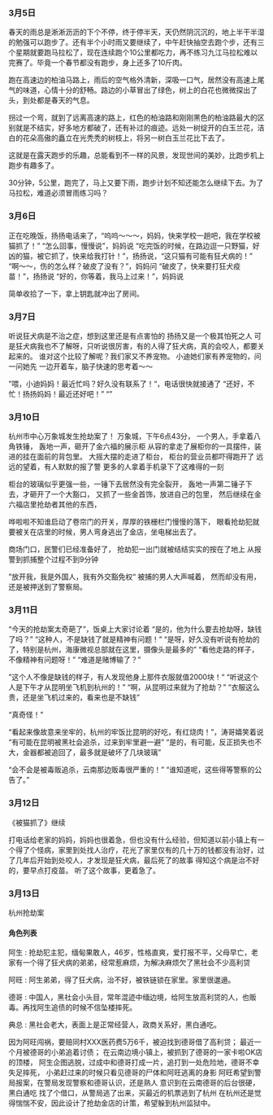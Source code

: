 ### 3月5日

春天的雨总是淅淅沥沥的下个不停，终于停半天，天仍然阴沉沉的，地上半干半湿的勉强可以跑步了。还有半个小时雨又要继续了，中午赶快抽空去跑个步，还有三个星期就要跑马拉松了，现在连续跑个10公里都吃力，再不练习九江马拉松难以完赛了。毕竟一个春节都没有跑步，身上还多了10斤肉。

跑在高速边的柏油马路上，雨后的空气格外清新，深吸一口气，居然没有高速上尾气的味道，心情十分的舒畅。路边的小草冒出了绿色，树上的白花也微微探出了头，到处都是春天的气息。

拐过一个弯，就到了远离高速的路上，红色的柏油路和刚刚黑色的柏油路最大的区别就是不结实，好多地方都破了，还有补过的痕迹。远处一树绽开的白玉兰花，洁白的花朵高傲的矗立在光秃秃的树枝上，将另一树白玉兰花比下去了。

这就是在露天跑步的乐趣，总能看到不一样的风景，发现世间的美妙，比跑步机上跑步有趣多了。

30分钟，5公里，跑完了，马上又要下雨，跑步计划不知还能怎么继续下去。为了马拉松，难道必须冒雨练习吗？

### 3月6日

正在吃晚饭，扬扬电话来了，“呜呜～～～，妈妈，快来学校一趟吧，我在学校被猫抓了！”
“怎么回事，慢慢说”，妈妈说
“吃完饭的时候，在路边逗一只野猫，好凶的猫，被它抓了，快来给我打针！”，扬扬说，“这只猫有可能有狂犬病的！”
“啊～～，伤的怎么样？破皮了没有？”，妈妈问
“破皮了，快来要打狂犬疫苗！”，扬扬说
“好的，你等着，我马上过来！”，妈妈说

简单收拾了一下，拿上钥匙就冲出了房间。

### 3月7日

听说狂犬病是不治之症，想到这里还是有点害怕的
扬扬又是一个极其怕死之人
可是狂犬病我也不了解呀，只听说很厉害，有的人得了狂犬病，真的会咬人，都要关起来的。
谁对这个比较了解呢？我们家又不养宠物。
小迪她们家有养宠物的，问一问她先
一边开着车，脑子快速的思考着～～

”喂，小迪妈妈！最近忙吗？好久没有联系了！“，电话很快就接通了
“还好，不忙！扬扬妈妈！最近还好吧！”
“”

### 3月10日
杭州市中心万象城发生抢劫案了！
万象城，下午6点43分，
一个男人，手拿着八角铁锤，
轰地一声，砸开了金六福的展示柜
从容的拿走了展柜你的一具摆件，装进的挂在面前的背包里。
大摇大摆的走进了柜台，
柜台的营业员都吓得跑开了
远远的望着，有人默默的报了警
更多的人拿着手机录下了这难得的一刻

柜台的玻璃似乎更强一些，一锤下去居然没有完全裂开，
轰地一声第二锤子下去，才砸开了一个大豁口，
又抓了一些金首饰，放进自己的包里，
然后继续在金六福店里抢劫者其他的东西，

哗啦啦不知谁启动了卷帘门的开关，厚厚的铁栅栏门慢慢的落下，
眼看抢劫犯就要被关在店里的时候，男人弯身逃出了金店，坐电梯出去了。

商场门口，民警们已经准备好了，
抢劫犯一出门就被结结实实的按在了地上
从报警到抓捕整个过程不到9分钟

”放开我，我是外国人，我有外交豁免权“
被捕的男人大声喊着，
然而却没有用，还是被押送到了警察局。

### 3月11日

“今天的抢劫案太奇葩了”，饭桌上大家讨论着
“是的，他为什么要去抢劫呀，缺钱了吗？”
“这种人，不是缺钱了就是精神有问题！”
“是呀，好久没有听说有抢劫的了，特别是杭州，海康微视总部就在这里，摄像头是最多的”
“看他走路的样子，不像精神有问题呀！”
“难道是赌博输了？”

”这个人不像是缺钱的样子，有人发现他身上那件衣服就值2000块！“
“听说这个人是下午才从昆明坐飞机到杭州的！”
“啊，从昆明过来就为了抢劫？”
“衣服这么贵，还是坐飞机过来的，看来也是不缺钱”

“真奇怪！”

“看起来像故意来坐牢的，杭州的牢饭比昆明的好吃，有红烧肉！”，涛哥嬉笑着说
“有可能在昆明被黑社会追杀，过来到牢里避一避”
“是的，有可能，反正损失也不大，金器都被追回了，最多就是破坏了几块玻璃”

“会不会是被毒贩追杀，云南那边贩毒很严重的！”
“谁知道呢，这些得等警察的公告了。”

### 3月12日

《被猫抓了》继续

打电话给老家的妈妈，妈妈也很着急，但也没有什么经验，但知道以前小镇上有一个得了个怪病，家里到处找人治疗，花光了家里仅有的几十万的钱都没有治好，过了几年后开始到处咬人，才发现是狂犬病，最后死了的故事
得知这个病是治不好的，要早点打疫苗。
听了这个故事，更着急了。

### 3月13日
杭州抢劫案

#### 角色列表
阿生
: 抢劫犯主犯，缅甸果敢人，46岁，性格直爽，爱打报不平，父母早亡，老家有一个得了狂犬病的弟弟，经常惹麻烦，为解决麻烦欠了黑社会不少高利贷

阿旺
: 阿生弟弟，得了狂犬病，治不好，被铁链锁在家里。家里很邋遢。

德哥
: 中国人，黑社会小头目，常年混迹中缅边境，给阿生放高利贷的人，也贩毒。再找阿生追债的时候不信坠楼摔死。

典总
: 黑社会老大，表面上是正常经营人，政商关系好，黑白通吃。

因为阿旺闯祸，要赔同村XXX医药费5万6千，被迫找到德哥借了高利贷；
最近一个月被德哥的小弟追着讨债；
在云南边境小镇上，被抓到了德哥的一家卡啦OK店的顶楼，
阿生企图逃脱，过成中和德哥打成一片，追打到一处危险地，德哥不幸失足摔死，
小弟赶过来的时候只看见德哥的尸体和阿旺逃离的身影
阿旺希望到警局报案，在警局发现警察和德哥认识，还是熟人
意识到在云南德哥的后台很硬，黑白通吃
找了个借口，从警局逃了出来，买最近的机票逃到了杭州
在杭州还是觉得惴惴不安，因此设计了抢劫金店的计策，希望躲到杭州监狱中。

